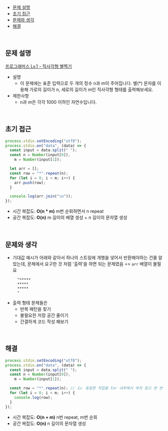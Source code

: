 - [문제 설명](#문제-설명)
- [초기 접근](#초기-접근)
- [문제와 생각](#문제와-생각)
- [해결](#해결)

<br>

## 문제 설명

[프로그래머스 Lv.1 - 직사각형 별찍기](https://school.programmers.co.kr/learn/courses/30/lessons/12969)

- 설명
  - 이 문제에는 표준 입력으로 두 개의 정수 n과 m이 주어집니다. 별(\*) 문자를 이용해 가로의 길이가 n, 세로의 길이가 m인 직사각형 형태를 출력해보세요.
- 제한사항
  - n과 m은 각각 1000 이하인 자연수입니다.

<br>

## 초기 접근

```javascript
process.stdin.setEncoding("utf8");
process.stdin.on("data", (data) => {
  const input = data.split(" ");
  const n = Number(input[0]),
    m = Number(input[1]);

  let arr = [];
  const row = "*".repeat(n);
  for (let i = 0; i < m; i++) {
    arr.push(row);
  }

  console.log(arr.join("\n"));
});
```

- 시간 복잡도: **O(n \* m)** m번 순회하면서 n repeat
- 공간 복잡도: **O(n)** m 길이의 배열 생성 + n 길이의 문자열 생성

<br>

## 문제와 생각

- 기대값 예시가 아래와 같아서 하나의 스트링에 개행을 넣어서 반환해야하는 건줄 알았는데, 문제에서 요구한 것 처럼 '출력'을 하면 되는 문제였음 => `arr` 배열이 불필요
  ```
  	"*****
    *****
    *****
    "
  ```
- 출력 형태 문제들은
  - 반복 패턴을 찾기
  - 불필요한 저장 공간 줄이기
  - 간결하게 코드 작성 해보기

<br>

## 해결

```javascript
process.stdin.setEncoding("utf8");
process.stdin.on("data", (data) => {
  const input = data.split(" ");
  const n = Number(input[0]),
    m = Number(input[1]);

  const row = "*".repeat(n); // 👍: 동일한 작업을 for 내부에서 하지 않고 한 번만 수행한 것
  for (let i = 0; i < m; i++) {
    console.log(row);
  }
});
```

- 시간 복잡도: **O(n + m)** n번 repeat, m번 순회
- 공간 복잡도: **O(n)** n 길이의 문자열 생성
